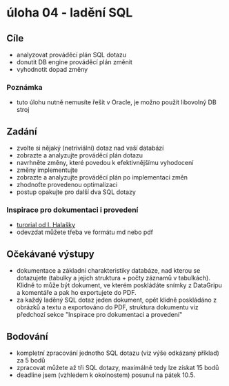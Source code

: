 # úloha 04  - ladění SQL

## Cíle

* analyzovat prováděcí plán SQL dotazu
* donutit DB engine prováděcí plán změnit
* vyhodnotit dopad změny

### Poznámka

* tuto úlohu nutně nemusíte řešit v Oracle, je možno použít libovolný DB stroj

## Zadání

* zvolte si nějaký (netriviální) dotaz nad vaší databází
* zobrazte a analyzujte prováděcí plán dotazu
* navrhněte změny, které povedou k efektivnějšímu vyhodocení
* změny implementujte
* zobrazte a analyzujte prováděcí plán po implementaci změn
* zhodnoťte provedenou optimalizaci
* postup opakujte pro další dva SQL dotazy

### Inspirace pro dokumentaci i provedení

* [turorial od I. Halašky](https://courses.fit.cvut.cz/BI-SQL/lectures/08/demo/index.html)
* odevzdat můžete třeba ve formátu md nebo pdf


## Očekávané výstupy

* dokumentace a základní charakteristiky databáze, nad kterou se dotazujete (tabulky a jejich struktura + počty záznamů v tabulkách). Klidně to může být dokument, ve kterém poskládáte snímky z DataGripu a komentáře a pak ho exportujete do PDF.
* za každý laděný SQL dotaz jeden dokument, opět klidně poskládáno z obrázků a textu a exportováno do PDF, struktura dokumentu viz předchozí sekce "Inspirace pro dokumentaci a provedení"

## Bodování

* kompletní zpracování jednotho SQL dotazu (viz výše odkázaný příklad)  za 5 bodů
* zpracovat můžete až tři SQL dotazy, maximálně tedy lze získat 15 bodů
* deadline jsem (vzhledem k okolnostem) posunul na pátek 10.5. 

